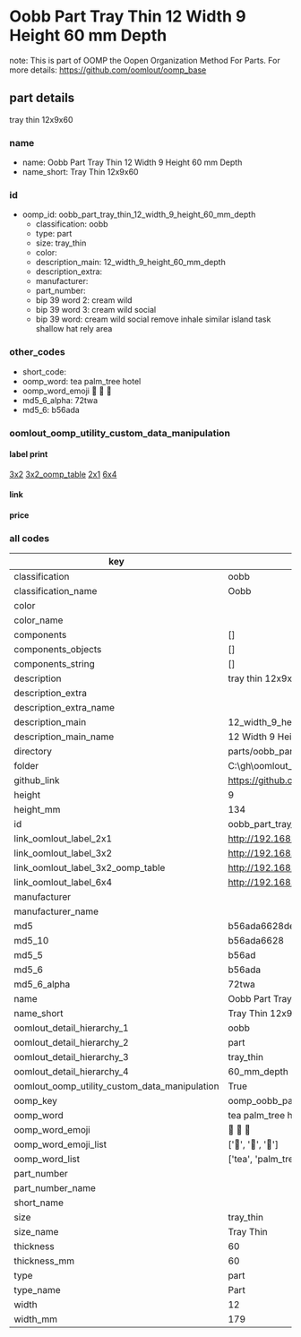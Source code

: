 # Oobb Part Tray Thin 12 Width 9 Height 60 mm Depth  

note: This is part of OOMP the Oopen Organization Method For Parts. For more details: https://github.com/oomlout/oomp_base

##  part details
  



tray thin 12x9x60



### name
* name: Oobb Part Tray Thin 12 Width 9 Height 60 mm Depth
* name_short: Tray Thin 12x9x60 
### id
* oomp_id: oobb_part_tray_thin_12_width_9_height_60_mm_depth
  * classification: oobb
  * type: part
  * size: tray_thin
  * color: 
  * description_main: 12_width_9_height_60_mm_depth
  * description_extra: 
  * manufacturer: 
  * part_number: 
  * bip 39 word 2: cream wild
  * bip 39 word 3: cream wild social
  * bip 39 word: cream wild social remove inhale similar island task shallow hat rely area

### other_codes
* short_code: 
* oomp_word: tea palm_tree hotel
* oomp_word_emoji :tea: :palm_tree: :hotel:
* md5_6_alpha: 72twa
* md5_6: b56ada






### oomlout_oomp_utility_custom_data_manipulation
#### label print
[3x2](http://192.168.1.245:1112/?label=oomp%2072twa)
[3x2_oomp_table](http://192.168.1.108:1112/?label=oomp%2072twa)
[2x1](http://192.168.1.242:1112/?label=oomp%2072twa)
[6x4](http://192.168.1.55:1112/?label=oomp%2072twa)    

#### link

                              

#### price







### all codes 
| key | value |  
| --- | --- |  
| classification | oobb |  
| classification_name | Oobb |  
| color |  |  
| color_name |  |  
| components | [] |  
| components_objects | [] |  
| components_string | [] |  
| description | tray thin 12x9x60 |  
| description_extra |  |  
| description_extra_name |  |  
| description_main | 12_width_9_height_60_mm_depth |  
| description_main_name | 12 Width 9 Height 60 mm Depth |  
| directory | parts/oobb_part_tray_thin_12_width_9_height_60_mm_depth |  
| folder | C:\gh\oomlout_oobb_version_4_generated_parts\parts\oobb_part_tray_thin_12_width_9_height_60_mm_depth |  
| github_link | https://github.com/oomlout/oomlout_oomp_part_src/tree/main/parts/oobb_part_tray_thin_12_width_9_height_60_mm_depth |  
| height | 9 |  
| height_mm | 134 |  
| id | oobb_part_tray_thin_12_width_9_height_60_mm_depth |  
| link_oomlout_label_2x1 | http://192.168.1.242:1112/?label=oomp%2072twa |  
| link_oomlout_label_3x2 | http://192.168.1.245:1112/?label=oomp%2072twa |  
| link_oomlout_label_3x2_oomp_table | http://192.168.1.108:1112/?label=oomp%2072twa |  
| link_oomlout_label_6x4 | http://192.168.1.55:1112/?label=oomp%2072twa |  
| manufacturer |  |  
| manufacturer_name |  |  
| md5 | b56ada6628de0ecf23b9db5f9bfec197 |  
| md5_10 | b56ada6628 |  
| md5_5 | b56ad |  
| md5_6 | b56ada |  
| md5_6_alpha | 72twa |  
| name | Oobb Part Tray Thin 12 Width 9 Height 60 mm Depth |  
| name_short | Tray Thin 12x9x60  |  
| oomlout_detail_hierarchy_1 | oobb |  
| oomlout_detail_hierarchy_2 | part |  
| oomlout_detail_hierarchy_3 | tray_thin |  
| oomlout_detail_hierarchy_4 | 60_mm_depth |  
| oomlout_oomp_utility_custom_data_manipulation | True |  
| oomp_key | oomp_oobb_part_tray_thin_12_width_9_height_60_mm_depth |  
| oomp_word | tea palm_tree hotel |  
| oomp_word_emoji | :tea: :palm_tree: :hotel: |  
| oomp_word_emoji_list | [':tea:', ':palm_tree:', ':hotel:'] |  
| oomp_word_list | ['tea', 'palm_tree', 'hotel'] |  
| part_number |  |  
| part_number_name |  |  
| short_name |  |  
| size | tray_thin |  
| size_name | Tray Thin |  
| thickness | 60 |  
| thickness_mm | 60 |  
| type | part |  
| type_name | Part |  
| width | 12 |  
| width_mm | 179 |  
